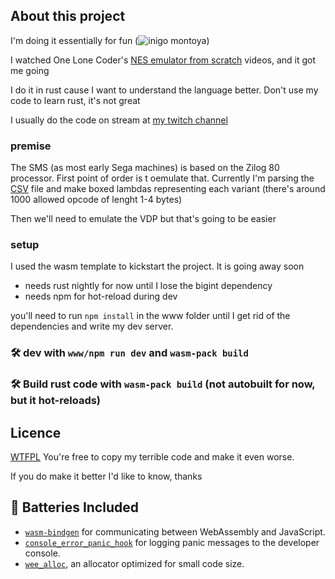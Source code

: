 ## About this project

I'm doing it essentially for fun (![inigo montoya](inigo.jpg "FUN"))

I watched One Lone Coder's [NES emulator from scratch](https://www.youtube.com/watch?v=nViZg02IMQo&list=PLrOv9FMX8xJHqMvSGB_9G9nZZ_4IgteYf) videos, and it got me going

I do it in rust cause I want to understand the language better. Don't use my code to learn rust, it's not great

I usually do the code on stream at [my twitch channel](https://www.twitch.tv/resistcorp)

### premise
The SMS (as most early Sega machines) is based on the Zilog 80 processor. First point of order is t oemulate that.
Currently I'm parsing the [CSV](src/instructions.csv) file and make boxed lambdas representing each variant (there's around 1000 allowed opcode of lenght 1-4 bytes)

Then we'll need to emulate the VDP but that's going to be easier

### setup 
I used the wasm template to kickstart the project. It is going away soon

[tutorials]: https://rustwasm.github.io/docs/wasm-pack/tutorials/index.html
[template-docs]: https://rustwasm.github.io/docs/wasm-pack/tutorials/npm-browser-packages/index.html

- needs rust nightly for now until I lose the bigint dependency
- needs npm for hot-reload during dev

you'll need to run `npm install` in the www folder until I get rid of the dependencies and write my dev server.

### 🛠️ dev with `www/npm run dev` and `wasm-pack build`
### 🛠️ Build rust code with `wasm-pack build` (not autobuilt for now, but it hot-reloads)


## Licence
[WTFPL](http://www.wtfpl.net/) You're free to copy my terrible code and make it even worse.

If you do make it better I'd like to know, thanks

## 🔋 Batteries Included

* [`wasm-bindgen`](https://github.com/rustwasm/wasm-bindgen) for communicating
  between WebAssembly and JavaScript.
* [`console_error_panic_hook`](https://github.com/rustwasm/console_error_panic_hook)
  for logging panic messages to the developer console.
* [`wee_alloc`](https://github.com/rustwasm/wee_alloc), an allocator optimized
  for small code size.
